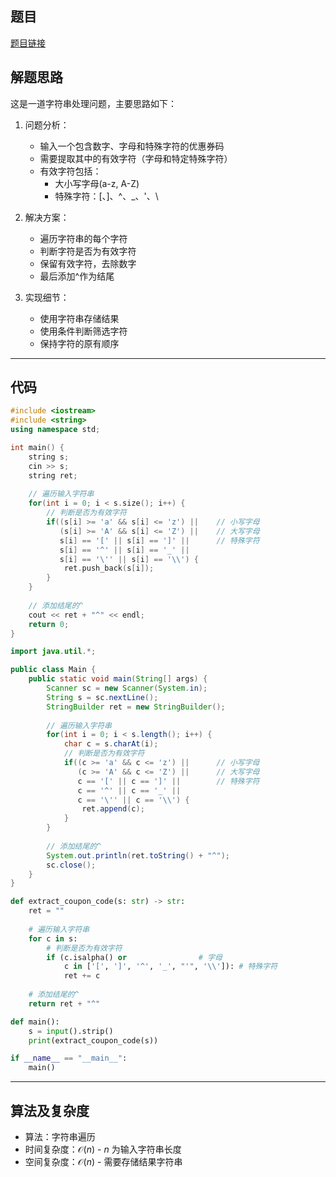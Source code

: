 ## 题目
[题目链接](https://www.nowcoder.com/practice/113d0e19fa1841c2a8baf80585380734?tpId=182&tqId=365826&sourceUrl=/exam/oj&channenl=wgithub&fromPut=wgithub)

## 解题思路

这是一道字符串处理问题，主要思路如下：

1. 问题分析：
   - 输入一个包含数字、字母和特殊字符的优惠券码
   - 需要提取其中的有效字符（字母和特定特殊字符）
   - 有效字符包括：
     - 大小写字母(a-z, A-Z)
     - 特殊字符：[、]、^、_、'、\

2. 解决方案：
   - 遍历字符串的每个字符
   - 判断字符是否为有效字符
   - 保留有效字符，去除数字
   - 最后添加^作为结尾

3. 实现细节：
   - 使用字符串存储结果
   - 使用条件判断筛选字符
   - 保持字符的原有顺序

---

## 代码

```cpp []
#include <iostream>
#include <string>
using namespace std;

int main() {
    string s;
    cin >> s;
    string ret;
    
    // 遍历输入字符串
    for(int i = 0; i < s.size(); i++) {
        // 判断是否为有效字符
        if((s[i] >= 'a' && s[i] <= 'z') ||    // 小写字母
           (s[i] >= 'A' && s[i] <= 'Z') ||    // 大写字母
           s[i] == '[' || s[i] == ']' ||      // 特殊字符
           s[i] == '^' || s[i] == '_' ||
           s[i] == '\'' || s[i] == '\\') {
            ret.push_back(s[i]);
        }
    }
    
    // 添加结尾的^
    cout << ret + "^" << endl;
    return 0;
}
```

```java []
import java.util.*;

public class Main {
    public static void main(String[] args) {
        Scanner sc = new Scanner(System.in);
        String s = sc.nextLine();
        StringBuilder ret = new StringBuilder();
        
        // 遍历输入字符串
        for(int i = 0; i < s.length(); i++) {
            char c = s.charAt(i);
            // 判断是否为有效字符
            if((c >= 'a' && c <= 'z') ||      // 小写字母
               (c >= 'A' && c <= 'Z') ||      // 大写字母
               c == '[' || c == ']' ||        // 特殊字符
               c == '^' || c == '_' ||
               c == '\'' || c == '\\') {
                ret.append(c);
            }
        }
        
        // 添加结尾的^
        System.out.println(ret.toString() + "^");
        sc.close();
    }
}
```

```python []
def extract_coupon_code(s: str) -> str:
    ret = ""
    
    # 遍历输入字符串
    for c in s:
        # 判断是否为有效字符
        if (c.isalpha() or                # 字母
            c in ['[', ']', '^', '_', "'", '\\']): # 特殊字符
            ret += c
    
    # 添加结尾的^
    return ret + "^"

def main():
    s = input().strip()
    print(extract_coupon_code(s))

if __name__ == "__main__":
    main()
```

---

## 算法及复杂度
- 算法：字符串遍历
- 时间复杂度：$\mathcal{O}(n)$ - $n$ 为输入字符串长度
- 空间复杂度：$\mathcal{O}(n)$ - 需要存储结果字符串
